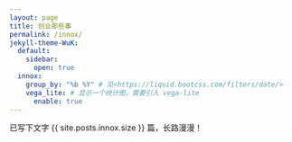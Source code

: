 ```yaml
---
layout: page
title: 创业那些事
permalink: /innox/
jekyll-theme-WuK:
  default:
    sidebar:
      open: true
  innox:
    group_by: "%b %Y" # 见<https://liquid.bootcss.com/filters/date/>
    vega_lite: # 显示一个统计图，需要引入 vega-lite
      enable: true
---
```

已写下文字 {{ site.posts.innox.size }} 篇，长路漫漫！